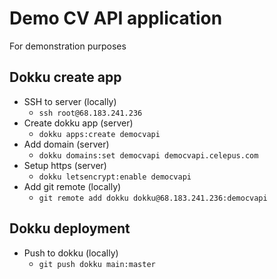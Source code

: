 # Demo CV API application
For demonstration purposes

## Dokku create app
* SSH to server (locally)
	* ``ssh root@68.183.241.236``
* Create dokku app (server)
	* ``dokku apps:create democvapi``
* Add domain (server)
	* ``dokku domains:set democvapi democvapi.celepus.com``
* Setup https (server)
	* ``dokku letsencrypt:enable democvapi``
* Add git remote (locally)
	* ``git remote add dokku dokku@68.183.241.236:democvapi``

## Dokku deployment
* Push to dokku (locally)
	* ``git push dokku main:master``